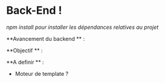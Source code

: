 # Back-End !
*npm install pour installer les dépendances relatives au projet*

**Avancement du backend ** :


**Objectif ** :


**A definir ** :

- Moteur de template ? 
